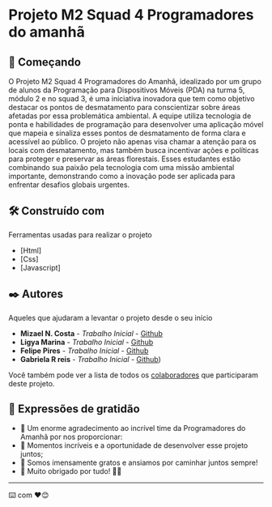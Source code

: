 # Projeto M2 Squad 4 Programadores do amanhã

## 🚀 Começando

O Projeto M2 Squad 4 Programadores do Amanhã, idealizado por um grupo de alunos da Programação para Dispositivos Móveis (PDA) na turma 5, módulo 2 e no squad 3, é uma iniciativa inovadora que tem como objetivo destacar os pontos de desmatamento para conscientizar sobre áreas afetadas por essa problemática ambiental. A equipe utiliza tecnologia de ponta e habilidades de programação para desenvolver uma aplicação móvel que mapeia e sinaliza esses pontos de desmatamento de forma clara e acessível ao público. O projeto não apenas visa chamar a atenção para os locais com desmatamento, mas também busca incentivar ações e políticas para proteger e preservar as áreas florestais. Esses estudantes estão combinando sua paixão pela tecnologia com uma missão ambiental importante, demonstrando como a inovação pode ser aplicada para enfrentar desafios globais urgentes.

## 🛠️ Construído com

Ferramentas usadas para realizar o projeto

* [Html]
* [Css]
* [Javascript]

## ✒️ Autores

Aqueles que ajudaram a levantar o projeto desde o seu início

* **Mizael N. Costa** - *Trabalho Inicial* - [Github](https://github.com/minu1123)
* **Ligya Marina** - *Trabalho Inicial* - [Github](https://github.com/LigyaM)
* **Felipe Pires** - *Trabalho Inicial* - [Github](https://github.com/FelipePires007)
* **Gabriela R reis** - *Trabalho Inicial* - [Github](https://github.com/dev-gabis))

Você também pode ver a lista de todos os [colaboradores](https://github.com/FelipePires007/Projeto-Final-M2/graphs/contributors) que participaram deste projeto.

## 🎁 Expressões de gratidão

* 🌟 Um enorme agradecimento ao incrível time da Programadores do Amanhã por nos proporcionar:
* 🚀 Momentos incríveis e a oportunidade de desenvolver esse projeto juntos;
* 💖 Somos imensamente gratos e ansiamos por caminhar juntos sempre!
* 🌱 Muito obrigado por tudo! 🙌🎉

---
⌨️ com ❤️😊
